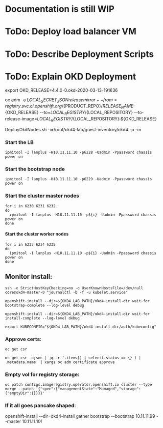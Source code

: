 
# Documentation is still WIP

# ToDo: Deploy load balancer VM

# ToDo: Describe Deployment Scripts

# ToDo: Explain OKD Deployment

export OKD_RELEASE=4.4.0-0.okd-2020-03-13-191636

oc adm -a ${LOCAL_SECRET_JSON} release mirror --from=registry.svc.ci.openshift.org/${PRODUCT_REPO}/${RELEASE_NAME}:${OKD_RELEASE} --to=${LOCAL_REGISTRY}/${LOCAL_REPOSITORY} --to-release-image=${LOCAL_REGISTRY}/${LOCAL_REPOSITORY}:${OKD_RELEASE}

DeployOkdNodes.sh -i=/root/okd4-lab/guest-inventory/okd4 -p -m

### Start the LB

    ipmitool -I lanplus -H10.11.11.10 -p6228 -Uadmin -Ppassword chassis power on

### Start the bootstrap node

    ipmitool -I lanplus -H10.11.11.10 -p6229 -Uadmin -Ppassword chassis power on

### Start the cluster master nodes

    for i in 6230 6231 6232
    do
      ipmitool -I lanplus -H10.11.11.10 -p${i} -Uadmin -Ppassword chassis power on
    done

#### Start the cluster worker nodes

    for i in 6233 6234 6235
    do
      ipmitool -I lanplus -H10.11.11.10 -p${i} -Uadmin -Ppassword chassis power on
    done

## Monitor install:

```ssh -o StrictHostKeyChecking=no -o UserKnownHostsFile=/dev/null core@okd4-bootstrap "journalctl -b -f -u bootkube.service"
ssh -o StrictHostKeyChecking=no -o UserKnownHostsFile=/dev/null core@okd4-master-0 "journalctl -b -f -u kubelet.service"

openshift-install --dir=${OKD4_LAB_PATH}/okd4-install-dir wait-for bootstrap-complete --log-level debug

openshift-install --dir=${OKD4_LAB_PATH}/okd4-install-dir wait-for install-complete --log-level debug

export KUBECONFIG="${OKD4_LAB_PATH}/okd4-install-dir/auth/kubeconfig"
```

### Approve certs:

```
oc get csr

oc get csr -ojson | jq -r '.items[] | select(.status == {} ) | .metadata.name' | xargs oc adm certificate approve
```

### Empty vol for registry storage:

```
oc patch configs.imageregistry.operator.openshift.io cluster --type merge --patch '{"spec":{"managementState":"Managed","storage":{"emptyDir":{}}}}'
```
### If it all goes pancake shaped:

openshift-install --dir=okd4-install gather bootstrap --bootstrap 10.11.11.99 --master 10.11.11.101
